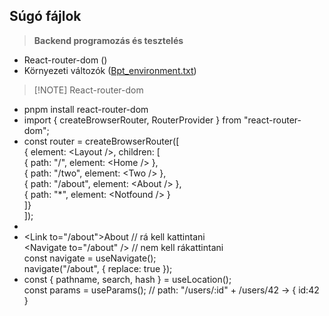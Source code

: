 ## Súgó fájlok

> **Backend programozás és tesztelés**

- React-router-dom ()
- Környezeti változók ([Bpt_environment.txt](https://barsonyj.github.io/help/bpt/Bpt_environment.txt))

> [!NOTE] React-router-dom
> 

 * pnpm install react-router-dom
 * import { createBrowserRouter, RouterProvider } from "react-router-dom";
 * const router = createBrowserRouter([  
     { element: &lt;Layout />, children: [  
       { path: "/", element: &lt;Home /> },  
       { path: "/two", element: &lt;Two /> },  
       { path: "/about", element: &lt;About /> },  
       { path: "*", element: &lt;Notfound /> }  
     ]}  
   ]);  
 * <RouterProvider router={router} />  
   <Outlet />
 * &lt;Link to="/about">About</Link> // rá kell kattintani  
   &lt;Navigate to="/about" /> // nem kell rákattintani  
   const navigate = useNavigate();  
   navigate("/about", { replace: true });  
 * const { pathname, search, hash } = useLocation();  
   const params = useParams(); // path: "/users/:id" + /users/42 -> { id:42 }
